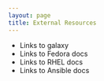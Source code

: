 ```yaml
---
layout: page
title: External Resources
---
```


 * Links to galaxy
 * Links to Fedora docs
 * Links to RHEL docs
 * Links to Ansible docs
